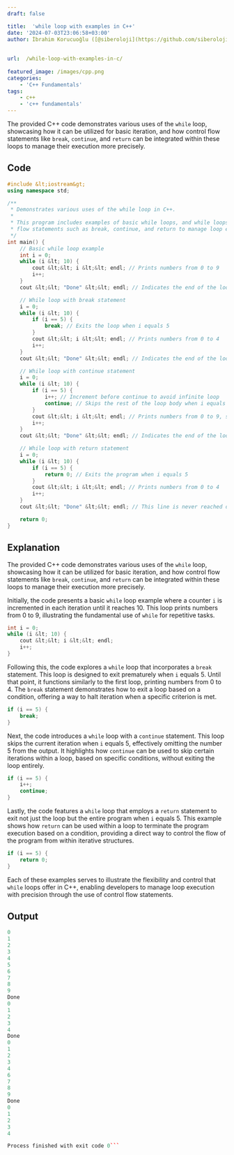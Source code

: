 ```yaml
---
draft: false

title:  'while loop with examples in C++'
date: '2024-07-03T23:06:58+03:00'
author: İbrahim Korucuoğlu ([@siberoloji](https://github.com/siberoloji))
 
 
url:  /while-loop-with-examples-in-c/
 
featured_image: /images/cpp.png
categories:
    - 'C++ Fundamentals'
tags:
    - c++
    - 'c++ fundamentals'
---
```



The provided C++ code demonstrates various uses of the `while` loop, showcasing how it can be utilized for basic iteration, and how control flow statements like `break`, `continue`, and `return` can be integrated within these loops to manage their execution more precisely.



## Code


```cpp
#include &lt;iostream&gt;
using namespace std;

/**
 * Demonstrates various uses of the while loop in C++.
 *
 * This program includes examples of basic while loops, and while loops with control
 * flow statements such as break, continue, and return to manage loop execution.
 */
int main() {
    // Basic while loop example
    int i = 0;
    while (i &lt; 10) {
        cout &lt;&lt; i &lt;&lt; endl; // Prints numbers from 0 to 9
        i++;
    }
    cout &lt;&lt; "Done" &lt;&lt; endl; // Indicates the end of the loop

    // While loop with break statement
    i = 0;
    while (i &lt; 10) {
        if (i == 5) {
            break; // Exits the loop when i equals 5
        }
        cout &lt;&lt; i &lt;&lt; endl; // Prints numbers from 0 to 4
        i++;
    }
    cout &lt;&lt; "Done" &lt;&lt; endl; // Indicates the end of the loop

    // While loop with continue statement
    i = 0;
    while (i &lt; 10) {
        if (i == 5) {
            i++; // Increment before continue to avoid infinite loop
            continue; // Skips the rest of the loop body when i equals 5
        }
        cout &lt;&lt; i &lt;&lt; endl; // Prints numbers from 0 to 9, skipping 5
        i++;
    }
    cout &lt;&lt; "Done" &lt;&lt; endl; // Indicates the end of the loop

    // While loop with return statement
    i = 0;
    while (i &lt; 10) {
        if (i == 5) {
            return 0; // Exits the program when i equals 5
        }
        cout &lt;&lt; i &lt;&lt; endl; // Prints numbers from 0 to 4
        i++;
    }
    cout &lt;&lt; "Done" &lt;&lt; endl; // This line is never reached due to the return statement

    return 0;
}
```



## Explanation 



The provided C++ code demonstrates various uses of the `while` loop, showcasing how it can be utilized for basic iteration, and how control flow statements like `break`, `continue`, and `return` can be integrated within these loops to manage their execution more precisely.



Initially, the code presents a basic `while` loop example where a counter `i` is incremented in each iteration until it reaches 10. This loop prints numbers from 0 to 9, illustrating the fundamental use of `while` for repetitive tasks.


```cpp
int i = 0;
while (i &lt; 10) {
    cout &lt;&lt; i &lt;&lt; endl;
    i++;
}
```



Following this, the code explores a `while` loop that incorporates a `break` statement. This loop is designed to exit prematurely when `i` equals 5. Until that point, it functions similarly to the first loop, printing numbers from 0 to 4. The `break` statement demonstrates how to exit a loop based on a condition, offering a way to halt iteration when a specific criterion is met.


```cpp
if (i == 5) {
    break;
}
```



Next, the code introduces a `while` loop with a `continue` statement. This loop skips the current iteration when `i` equals 5, effectively omitting the number 5 from the output. It highlights how `continue` can be used to skip certain iterations within a loop, based on specific conditions, without exiting the loop entirely.


```cpp
if (i == 5) {
    i++;
    continue;
}
```



Lastly, the code features a `while` loop that employs a `return` statement to exit not just the loop but the entire program when `i` equals 5. This example shows how `return` can be used within a loop to terminate the program execution based on a condition, providing a direct way to control the flow of the program from within iterative structures.


```cpp
if (i == 5) {
    return 0;
}
```



Each of these examples serves to illustrate the flexibility and control that `while` loops offer in C++, enabling developers to manage loop execution with precision through the use of control flow statements.



## Output


```cpp
0
1
2
3
4
5
6
7
8
9
Done
0
1
2
3
4
Done
0
1
2
3
4
6
7
8
9
Done
0
1
2
3
4

Process finished with exit code 0```

